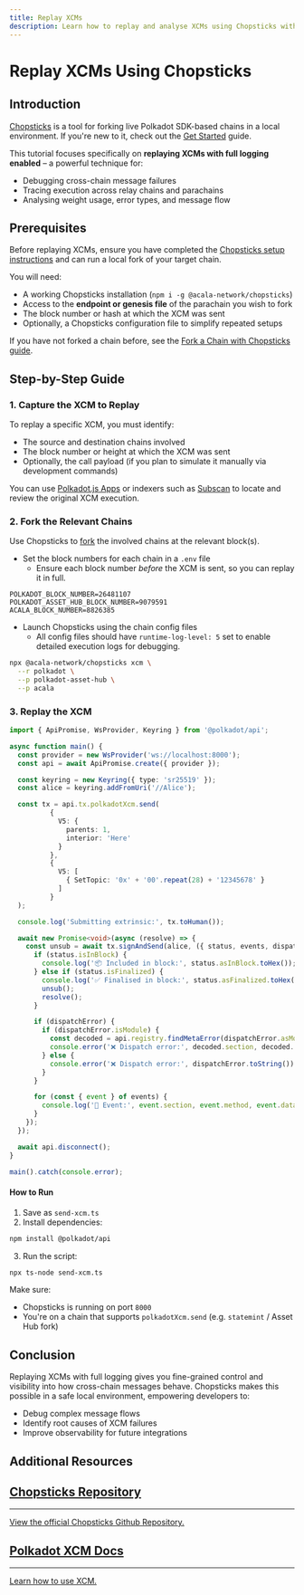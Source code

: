 ```yaml
---
title: Replay XCMs
description: Learn how to replay and analyse XCMs using Chopsticks with full logging enabled. Diagnose issues, trace message flow, and debug complex cross-chain interactions.
---
```


# Replay XCMs Using Chopsticks

## Introduction

[Chopsticks](https://github.com/AcalaNetwork/chopsticks) is a tool for forking live Polkadot SDK-based chains in a local environment. If you're new to it, check out the [Get Started](../get-started/) guide.

This tutorial focuses specifically on **replaying XCMs with full logging enabled** – a powerful technique for:

* Debugging cross-chain message failures
* Tracing execution across relay chains and parachains
* Analysing weight usage, error types, and message flow

## Prerequisites

Before replaying XCMs, ensure you have completed the [Chopsticks setup instructions](../get-started/) and can run a local fork of your target chain.

You will need:

- A working Chopsticks installation (`npm i -g @acala-network/chopsticks`)
- Access to the **endpoint or genesis file** of the parachain you wish to fork
- The block number or hash at which the XCM was sent
- Optionally, a Chopsticks configuration file to simplify repeated setups

If you have not forked a chain before, see the [Fork a Chain with Chopsticks guide](/tutorials/polkadot-sdk/testing/fork-live-chains/).

## Step-by-Step Guide

### 1. Capture the XCM to Replay

To replay a specific XCM, you must identify:

* The source and destination chains involved
* The block number or height at which the XCM was sent
* Optionally, the call payload (if you plan to simulate it manually via development commands)

You can use [Polkadot.js Apps](/tutorials/polkadot-sdk/testing/fork-live-chains/#use-polkotdotjs-apps) or indexers such as [Subscan](https://polkadot.subscan.io/xcm_dashboard) to locate and review the original XCM execution.

### 2. Fork the Relevant Chains

Use Chopsticks to [fork](https://docs.polkadot.com/tutorials/polkadot-sdk/testing/fork-live-chains/#xcm-testing) the involved chains at the relevant block(s).

* Set the block numbers for each chain in a `.env` file
    * Ensure each block number *before* the XCM is sent, so you can replay it in full.

```env
POLKADOT_BLOCK_NUMBER=26481107
POLKADOT_ASSET_HUB_BLOCK_NUMBER=9079591
ACALA_BLOCK_NUMBER=8826385
```

* Launch Chopsticks using the chain config files
  * All config files should have `runtime-log-level: 5` set to enable detailed execution logs for debugging.

```bash
npx @acala-network/chopsticks xcm \
  --r polkadot \
  --p polkadot-asset-hub \
  --p acala
```

### 3. Replay the XCM

```ts
import { ApiPromise, WsProvider, Keyring } from '@polkadot/api';

async function main() {
  const provider = new WsProvider('ws://localhost:8000');
  const api = await ApiPromise.create({ provider });

  const keyring = new Keyring({ type: 'sr25519' });
  const alice = keyring.addFromUri('//Alice');

  const tx = api.tx.polkadotXcm.send(
          {
            V5: {
              parents: 1,
              interior: 'Here'
            }
          },
          {
            V5: [
              { SetTopic: '0x' + '00'.repeat(28) + '12345678' }
            ]
          }
  );

  console.log('Submitting extrinsic:', tx.toHuman());

  await new Promise<void>(async (resolve) => {
    const unsub = await tx.signAndSend(alice, ({ status, events, dispatchError }) => {
      if (status.isInBlock) {
        console.log('📦 Included in block:', status.asInBlock.toHex());
      } else if (status.isFinalized) {
        console.log('✅ Finalised in block:', status.asFinalized.toHex());
        unsub();
        resolve();
      }

      if (dispatchError) {
        if (dispatchError.isModule) {
          const decoded = api.registry.findMetaError(dispatchError.asModule);
          console.error('❌ Dispatch error:', decoded.section, decoded.name);
        } else {
          console.error('❌ Dispatch error:', dispatchError.toString());
        }
      }

      for (const { event } of events) {
        console.log('📣 Event:', event.section, event.method, event.data.toHuman());
      }
    });
  });

  await api.disconnect();
}

main().catch(console.error);
```

#### How to Run

1. Save as `send-xcm.ts`
2. Install dependencies:

```bash
npm install @polkadot/api
```

3. Run the script:

```bash
npx ts-node send-xcm.ts
```

Make sure:

* Chopsticks is running on port `8000`
* You're on a chain that supports `polkadotXcm.send` (e.g. `statemint` / Asset Hub fork)

## Conclusion

Replaying XCMs with full logging gives you fine-grained control and visibility into how cross-chain messages behave. Chopsticks makes this possible in a safe local environment, empowering developers to:

* Debug complex message flows
* Identify root causes of XCM failures
* Improve observability for future integrations

## Additional Resources

<div class="subsection-wrapper">
  <div class="card">
    <a href="https://github.com/AcalaNetwork/chopsticks/"  target="_blank">
      <h2 class="title">Chopsticks Repository</h2>
      <hr>
      <p class="description">View the official Chopsticks Github Repository.</p>
    </a>
  </div>
    <div class="card">
    <a href="/learn/learn-xcm/">
      <h2 class="title">Polkadot XCM Docs</h2>
      <hr>
      <p class="description">Learn how to use XCM.</p>
    </a>
  </div>
</div>